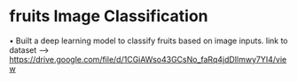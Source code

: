 # fruits Image Classification
 •	Built a deep learning model to classify fruits based on image inputs.
link to dataset --> https://drive.google.com/file/d/1CGiAWso43GCsNo_faRq4jdDIlmwy7YI4/view
